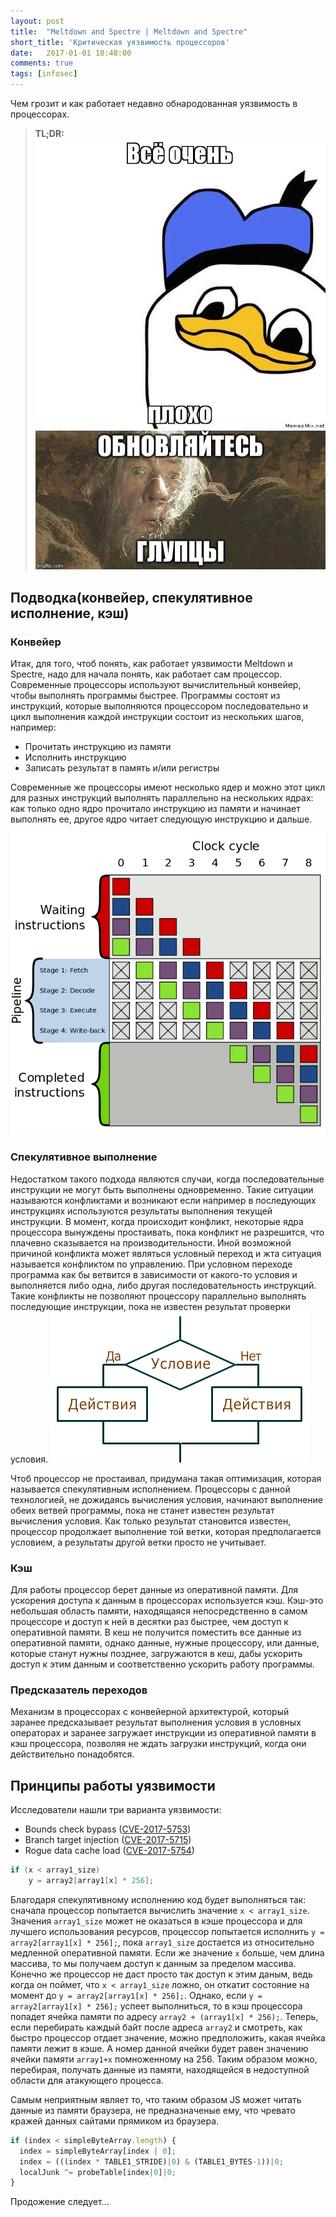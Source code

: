 ```yaml
---
layout: post
title:  "Meltdown and Spectre | Meltdown and Spectre"
short_title: 'Критическая уязвимость процессоров'
date:   2017-01-01 18:48:00
comments: true
tags: [infosec]
---
```


Чем грозит и как работает недавно обнародованная уязвимость в процессорах.

> **TL;DR:**![](/images/2018/meltdown-spectre/duck.jpg)![](/images/2018/meltdown-spectre/gandalf.jpg)

## Подводка(конвейер, спекулятивное исполнение, кэш)

### Конвейер

Итак, для того, чтоб понять, как работает уязвимости Meltdown и Spectre, надо для начала понять, как работает сам процессор. Современные процессоры используют вычислительный конвейер, чтобы выполнять программы быстрее. Программы состоят из инструкций, которые выполняются процессором последовательно и цикл выполнения каждой инструкции состоит из нескольких шагов, например:

* Прочитать инструкцию из памяти
* Исполнить инструкцию
* Записать результат в память и/или регистры

Современные же процессоры имеют несколько ядер и можно этот цикл для разных инструкций выполнять параллельно на нескольких ядрах: как только одно ядро прочитало инструкцию из памяти и начинает выполнять ее, другое ядро читает следующую инструкцию и дальше.

[![Общий четырёхуровневых конвейер; цветные квадраты символизируют независимые друг от друга инструкции. Источник-Wikipedia](/images/2018/meltdown-spectre/pipeline.png)](https://ru.wikipedia.org/wiki/Вычислительный_конвейер#/media/File:Pipeline,_4_stage.svg)

### Спекулятивное выполнение

Недостатком такого подхода являются случаи, когда последовательные инструкции не могут быть выполнены одновременно. Такие ситуации называются конфликтами и возникают если например в последующих инструкциях используются результаты выполнения текущей инструкции. В момент, когда происходит конфликт, некоторые ядра процессора вынуждены простаивать, пока конфликт не разрешится, что плачевно сказывается на производительности. Иной возможной причиной конфликта может являться условный переход и жта ситуация называется конфликтом по управлению. При условном переходе программа как бы ветвится в зависимости от какого-то условия и выполняется либо одна, либо другая последовательность инструкций. Такие конфликты не позволяют процессору параллельно выполнять последующие инструкции, пока не известен результат проверки условия.
![В результате проверки условия, программа выполняет либо одни, либо другие инструкции](/images/2018/meltdown-spectre/if.png)

Чтоб процессор не простаивал, придумана такая оптимизация, которая называется спекулятивным исполнением. Процессоры с данной технологией, не дожидаясь вычисления условия, начинают выполнение обеих ветвей программы, пока не станет известен результат вычисления условия. Как только результат становится известен, процессор продолжает выполнение той ветки, которая предполагается условием, а результаты другой ветки просто не учитывает.

### Кэш

Для работы процессор берет данные из оперативной памяти. Для ускорения доступа к данным в процессорах используется кэш. Кэш-это небольшая область памяти, находящаяся непосредственно в самом процессоре и доступ к ней в десятки раз быстрее, чем доступ к оперативной памяти. В кеш не получится поместить все данные из оперативной памяти, однако данные, нужные процессору, или данные, которые станут нужны позднее, загружаются в кеш, дабы ускорить доступ к этим данным и соответственно ускорить работу программы.

### Предсказатель переходов

Механизм в процессорах с конвейерной архитектурой, который заранее предсказывает результат выполнения условия в условных операторах и заранее загружает инструкции из оперативной памяти в кэш процессора, позволяя не ждать загрузки инструкций, когда они действительно понадобятся.

## Принципы работы уязвимости

Исследователи нашли три варианта уязвимости:

* Bounds check bypass ([CVE-2017-5753](https://vulners.com/search?query=CVE-2017-5753))
* Branch target injection ([CVE-2017-5715](https://vulners.com/search?query=CVE-2017-5715))
* Rogue data cache load ([CVE-2017-5754](https://vulners.com/search?query=CVE-2017-5754))


```c
if (x < array1_size)
    y = array2[array1[x] * 256];
```

Благодаря спекулятивному исполнению код будет выполняться так: сначала процессор попытается вычислить значение `x < array1_size`. Значения `array1_size` может не оказаться в кэше процессора и для лучшего использования ресурсов, процессор попытается исполнить `y = array2[array1[x] * 256];`, пока `array1_size` достается из относительно медленной оперативной памяти. Если же значение `x` больше, чем длина массива, то мы получаем доступ к данным за пределом массива. Конечно же процессор не даст просто так доступ к этим даным, ведь когда он поймет, что `x < array1_size` ложно, он откатит состояние на момент до `y = array2[array1[x] * 256];`. Однако, если `y = array2[array1[x] * 256];` успеет выполниться, то в кэш процессора попадет ячейка памяти по адресу `array2 + (array1[x] * 256);`. Теперь, если перебирать каждый байт после адреса `array2` и смотреть, как быстро процессор отдает значение, можно предположить, какая ячейка памяти лежит в кэше. А номер данной ячейки будет равен значению ячейки памяти `array1+x` помноженному на 256. Таким образом можно, перебирая, получать данные из памяти, находящейся в недоступной области для атакующего процесса.

Самым неприятным являет то, что таким образом JS может читать данные из памяти браузера, не предназначеные ему, что чревато кражей данных сайтами прямиком из браузера.

```javascript
if (index < simpleByteArray.length) {
  index = simpleByteArray[index | 0];
  index = (((index * TABLE1_STRIDE)|0) & (TABLE1_BYTES-1))|0;
  localJunk ^= probeTable[index|0]|0;
}
```

 Продожение следует...